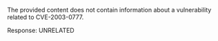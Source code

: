 The provided content does not contain information about a vulnerability related to CVE-2003-0777.

Response: UNRELATED